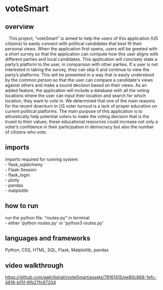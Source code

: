 # voteSmart
## overview
<p>&nbsp;&nbsp;&nbsp;This project, “voteSmart” is aimed to help the users of this application (US citizens) to easily connect with political candidates that best fit their personal views. When the application first opens, users will be greeted with a short survey so that the application can compute how this user aligns with different parties and local candidates. This application will concisely state a party’s platform to the user, in comparison with other parties. If a user is not interested in taking the survey, they can skip it and continue to view the party’s platforms. This will be presented in a way that is easily understood by the common person so that the user can compare a candidate's views against others and make a sound decision based on their views. As an added feature, the application will include a database with all the voting locations where the user can input their location and search for which location, they want to vote in. We determined that one of the main reasons for the recent downturn in US voter turnout is a lack of proper education on current political platforms. The main purpose of this application is to altruistically help potential voters to make the voting decision that is the truest to their values; these educational resources could increase not only a voter’s confidence in their participation in democracy but also the number of citizens who vote.

## imports
imports required for running system:<br>
    - flask_sqlalchemy<br>
    - Flask-Session<br>
    - flask_login<br>
    - plotly<br>
    - pandas<br>
    - matplotlib

## how to run
run the python file: "routes.py" in terminal<br>
	- either 'python routes.py' or 'python3 routes.py'

## languages and frameworks
Python, CSS, HTML, SQL, Flask, Matplotlib, pandas

## video walkthrough
https://github.com/aakritishah/voteSmart/assets/78161415/ee80c668-1efc-4816-bf5f-6fb27fc67204
